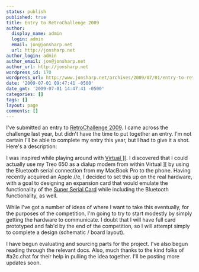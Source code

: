 ```yaml
---
status: publish
published: true
title: Entry to RetroChallenge 2009
author:
  display_name: admin
  login: admin
  email: jon@jonsharp.net
  url: http://jonsharp.net
author_login: admin
author_email: jon@jonsharp.net
author_url: http://jonsharp.net
wordpress_id: 170
wordpress_url: http://www.jonsharp.net/archives/2009/07/01/entry-to-retrochallenge-2009/
date: '2009-07-01 09:47:41 -0500'
date_gmt: '2009-07-01 14:47:41 -0500'
categories: []
tags: []
layout: page
comments: []
---
```

I've submitted an entry to <a href="http://retrochallenge.net/2009/">RetroChallenge 2009</a>.  I came across the challenge last year, but didn't have the time to put together an entry.  I'm not certain I'll be able to complete my entry this year, but I had to give it a shot.  Here's a description:

I was inspired while playing around with <a href="http://www.xs4all.nl/~gp/VirtualII/">Virtual ][</a>.  I discovered that I could actually use my Treo 650 as a dialup modem from within Virtual ][ by using the Bluetooth serial connection from my MacBook Pro to the phone.  Having recently acquired an Apple //e, I decided to set this up on the real hardware, with a goal to designing an expansion card that would emulate the functionality of the <a href="http://www.apple2info.net/hardware/a2ssc/a2ssc.htm">Super Serial Card</a> while including the Bluetooth functionality, as well.

While I've got a number of ideas of where I want to take this eventually, for the purposes of the competition, I'm going to try to start modestly by simply getting the hardware to communicate.  I doubt that I will have full card prototyped and fab'd by the end of the competition, so I will attempt simply to complete a design (schematic / board layout).

I have begun evaluating and sourcing parts for the project.  I've also begun reading through the relevant docs.  Also, much thanks to the kind folks of #a2c.chat for their help in pulling the idea together.  I'll be posting more updates soon.
